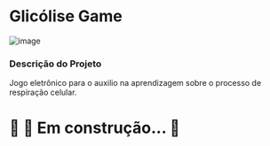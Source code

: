 # Glicólise Game
 ![image](https://user-images.githubusercontent.com/62730379/120010414-8072f200-bfb3-11eb-8bd7-ad997a5b973c.png)
### Descrição do Projeto
Jogo eletrônico para o auxilio na aprendizagem sobre o processo de respiração celular.
# 🚧  🚀 Em construção...  🚧
